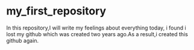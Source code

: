 # my_first_repository
In this repository,I will write my feelings about everything
today, i found i lost my github which was created two years ago.As a result,i created this github again.
